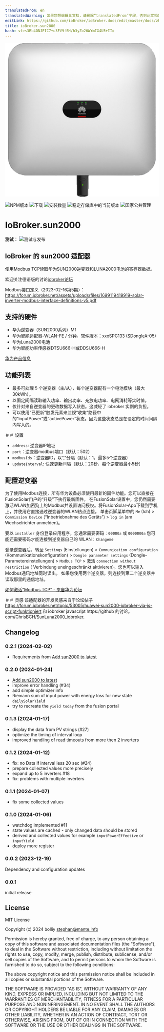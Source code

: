 ```yaml
---
translatedFrom: en
translatedWarning: 如果您想编辑此文档，请删除“translatedFrom”字段，否则此文档将再次自动翻译
editLink: https://github.com/ioBroker/ioBroker.docs/edit/master/docs/zh-cn/adapterref/iobroker.sun2000/README.md
title: ioBroker.sun2000
hash: vfes3Rb4ONJFIC7+u3FV9fSH/h3yZo26WYmIX4U5+II=
---
```

![标识](../../../en/adapterref/iobroker.sun2000/admin/sun2000.png)

![NPM版本](https://img.shields.io/npm/v/iobroker.sun2000.svg)
![下载](https://img.shields.io/npm/dm/iobroker.sun2000.svg)
![安装数量](https://iobroker.live/badges/sun2000-installed.svg)
![稳定存储库中的当前版本](https://iobroker.live/badges/sun2000-stable.svg)
![国家公共管理](https://nodei.co/npm/iobroker.sun2000.png?downloads=true)

# IoBroker.sun2000
**测试：** ![测试与发布](https://github.com/bolliy/ioBroker.sun2000/workflows/Test%20and%20Release/badge.svg)

## IoBroker 的 sun2000 适配器
使用Modbus TCP读取华为SUN2000逆变器和LUNA2000电池的寄存器数据。

欢迎关注德语版的讨论[iobroker论坛](https://forum.iobroker.net/topic/71768/test-adapter-sun2000-v0-1-x-huawei-wechselrichter)

Modbus接口定义（2023-02-16第5期）：https://forum.iobroker.net/assets/uploads/files/1699119419919-solar-inverter-modbus-interface-definitions-v5.pdf

## 支持的硬件
* 华为逆变器（SUN2000系列）M1
* 华为智能适配器-WLAN-FE / 分钟。软件版本：xxxSPC133 (SDongleA-05)
* 华为Luna2000电池
* 华为智能功率传感器DTSU666-H或DDSU666-H

[华为产品信息](https://solar.huawei.com/en/professionals/all-products?residential-smart-pv)

## 功能列表
* 最多可处理 5 个逆变器（主/从），每个逆变器配有一个电池模块（最大 30kWh）。
* 以固定间隔读取输入功率、输出功率、充放电功率、电网消耗等实时值。
* 仅针对来自逆变器的更改数据写入状态。这减轻了 iobroker 实例的负担。
* 可以使用“已更新”触发元素来监视“收集”路径中的“inputPower”或“activePower”状态。因为这些状态总是在设定的时间间隔内写入的。

＃＃ 设置
* `address`: 逆变器IP地址
* `port`：逆变器modbus端口（默认：502）
* `modbusIds`：逆变器ID，以“,”分隔（默认：1，最多5个逆变器）
* `updateInterval`: 快速更新间隔（默认：20秒，每个逆变器最小5秒）

## 配置逆变器
为了使用Modbus连接，所有华为设备必须使用最新的固件功能。您可以直接在FusionSolar门户的“升级”下执行最新固件。
在FusionSolar设置中，您仍然需要激活WLAN加密狗上的Modbus并设置访问授权。将FusionSolar-App下载到手机上，并使用它直接通过逆变器的WLAN热点连接。
单击页脚菜单中的 `Me` (Ich) > `Commission Device` (“Inbetriebnahme des Geräts”) > `log in` (am Wechselrichter anmelden)。

要以 `installer` 身份登录应用程序，您通常需要密码：`00000a` 或 `0000000a` 您可能还需要密码才能连接到逆变器自己的 WLAN：`Changeme`

登录逆变器后，转至 `Settings` (Einstellungen) > `Communication configuration` (Kommunikationskonfiguration) > `Dongle parameter settings` (Dongle-Parametereinstellungen) > `Modbus TCP` > 激活 `connection without restriction` ( Verbindung uneingeschränkt aktivieren)。您也可以输入Modbus通讯地址同时读出。
如果您使用两个逆变器，则连接到第二个逆变器并读取那里的通信地址。

[如何激活“Modbus TCP” - 来自华为论坛](https://forum.huawei.com/enterprise/en/modbus-tcp-guide/thread/789585-100027)

＃＃ 灵感
该适配器的开发灵感来自于论坛帖子 https://forum.iobroker.net/topic/53005/huawei-sun2000-iobroker-via-js-script-funktioniert 和 iobroker javascript https://github 的讨论。 com/ChrisBCH/SunLuna2000_iobroker.

## Changelog

<!--
	Placeholder for the next version (at the beginning of the line):
	### **WORK IN PROGRESS**
-->
### 0.2.1 (2024-02-02)
* Requirements from [Add sun2000 to latest](https://github.com/ioBroker/ioBroker.repositories/pull/3219)

### 0.2.0 (2024-01-24)
* [Add sun2000 to latest](https://github.com/ioBroker/ioBroker.repositories/pull/3219)
* improve error handling (#34)
* add simple optimizer info 
* Riemann sum of input power with energy loss for new state `dailySolarYield`
* try to recreate the `yield today` from the fusion portal

### 0.1.3 (2024-01-17)
* display the data from PV strings (#27)
* optimize the timing of interval loop
* improved handling of read timeouts from more then 2 inverters

### 0.1.2 (2024-01-12)
* fix: no Data if interval less 20 sec (#24)
* prepare collected values more precisely
* expand up to 5 inverters #18
* fix: problems with multiple inverters

### 0.1.1 (2024-01-07)
* fix some collected values

### 0.1.0 (2024-01-06)
* watchdog implemented #11
* state values are cached - only changed data should be stored 
* derived and collected values for example `inputPowerEffective` or `inputYield`
* deploy more register

### 0.0.2 (2023-12-19)
Dependency and configuration updates

### 0.0.1 
initial release

## License
MIT License

Copyright (c) 2024 bolliy <stephan@mante.info>

Permission is hereby granted, free of charge, to any person obtaining a copy
of this software and associated documentation files (the "Software"), to deal
in the Software without restriction, including without limitation the rights
to use, copy, modify, merge, publish, distribute, sublicense, and/or sell
copies of the Software, and to permit persons to whom the Software is
furnished to do so, subject to the following conditions:

The above copyright notice and this permission notice shall be included in all
copies or substantial portions of the Software.

THE SOFTWARE IS PROVIDED "AS IS", WITHOUT WARRANTY OF ANY KIND, EXPRESS OR
IMPLIED, INCLUDING BUT NOT LIMITED TO THE WARRANTIES OF MERCHANTABILITY,
FITNESS FOR A PARTICULAR PURPOSE AND NONINFRINGEMENT. IN NO EVENT SHALL THE
AUTHORS OR COPYRIGHT HOLDERS BE LIABLE FOR ANY CLAIM, DAMAGES OR OTHER
LIABILITY, WHETHER IN AN ACTION OF CONTRACT, TORT OR OTHERWISE, ARISING FROM,
OUT OF OR IN CONNECTION WITH THE SOFTWARE OR THE USE OR OTHER DEALINGS IN THE
SOFTWARE.
